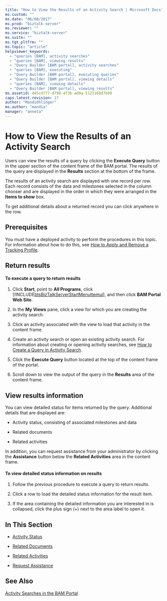 ```yaml
---
title: "How to View the Results of an Activity Search | Microsoft Docs"
ms.custom: ""
ms.date: "06/08/2017"
ms.prod: "biztalk-server"
ms.reviewer: ""
ms.service: "biztalk-server"
ms.suite: ""
ms.tgt_pltfrm: ""
ms.topic: "article"
helpviewer_keywords: 
  - "queries [BAM], activity searches"
  - "queries [BAM], viewing results"
  - "Query Builder [BAM portal], activity searches"
  - "queries [BAM], executing"
  - "Query Builder [BAM portal], executing queries"
  - "Query Builder [BAM portal], viewing details"
  - "queries [BAM], viewing details"
  - "Query Builder [BAM portal], viewing results"
ms.assetid: d45cd777-d798-4f3b-ad9a-5121168d7b99
caps.latest.revision: 17
author: "MandiOhlinger"
ms.author: "mandia"
manager: "anneta"
---
```

# How to View the Results of an Activity Search
Users can view the results of a query by clicking the **Execute Query** button in the upper section of the content frame of the BAM portal. The results of the query are displayed in the **Results** section at the bottom of the frame.  
  
 The results of an activity search are displayed with one record per row. Each record consists of the data and milestones selected in the column chooser and are displayed in the order in which they were arranged in the **Items to show** box.  
  
 To get additional details about a returned record you can click anywhere in the row.  
  
## Prerequisites  
 You must have a deployed activity to perform the procedures in this topic. For information about how to do this, see [How to Apply and Remove a Tracking Profile](../core/how-to-apply-and-remove-a-tracking-profile.md).  
  
## Return results  
  
#### To execute a query to return results  
  
1.  Click **Start**, point to **All Programs**, click [!INCLUDE[btsBizTalkServerStartMenuItemui](../includes/btsbiztalkserverstartmenuitemui-md.md)], and then click **BAM Portal Web Site**.  
  
2.  In the **My Views** pane, click a view for which you are creating the activity search.  
  
3.  Click an activity associated with the view to load that activity in the content frame.  
  
4.  Create an activity search or open an existing activity search. For information about creating or opening activity searches, see [How to Create a Query in Activity Search](../core/how-to-create-a-query-in-activity-search.md).  
  
5.  Click the **Execute Query** button located at the top of the content frame of the portal.  
  
6.  Scroll down to view the output of the query in the **Results** area of the content frame.  
  
## View results information  
 You can view detailed status for items returned by the query. Additional details that are displayed are:  
  
-   Activity status, consisting of associated milestones and data  
  
-   Related documents  
  
-   Related activities  
  
 In addition, you can request assistance from your administrator by clicking the **Assistance** button below the **Related Activities** area in the content frame.  
  
#### To view detailed status information on results  
  
1.  Follow the previous procedure to execute a query to return results.  
  
2.  Click a row to load the detailed status information for the result item.  
  
3.  If the area containing the detailed information you are interested in is collapsed, click the plus sign (+) next to the area label to open it.  
  
## In This Section  
  
-   [Activity Status](../core/activity-status.md)  
  
-   [Related Documents](../core/related-documents.md)  
  
-   [Related Activities](../core/related-activities.md)  
  
-   [Request Assistance](../core/request-assistance.md)  
  
## See Also  
 [Activity Searches in the BAM Portal](../core/activity-searches-in-the-bam-portal.md)